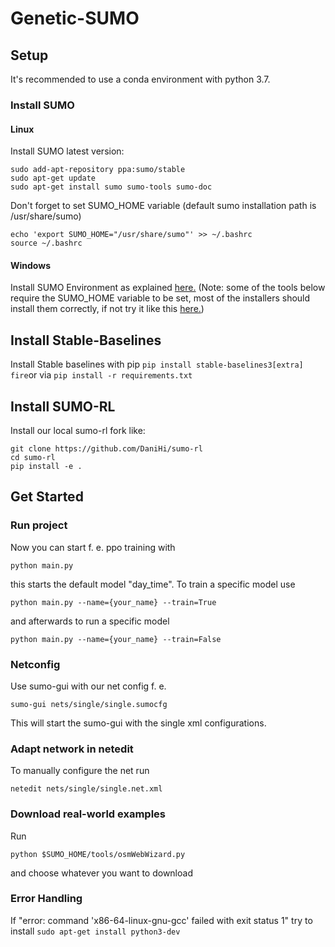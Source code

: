 # Genetic-SUMO
## Setup 
It's recommended to use a conda environment with python 3.7. 

### Install SUMO

#### Linux
Install SUMO latest version:

```
sudo add-apt-repository ppa:sumo/stable
sudo apt-get update
sudo apt-get install sumo sumo-tools sumo-doc 
```
Don't forget to set SUMO_HOME variable (default sumo installation path is /usr/share/sumo)
```
echo 'export SUMO_HOME="/usr/share/sumo"' >> ~/.bashrc
source ~/.bashrc
```

#### Windows

Install SUMO Environment as explained [here.](https://sumo.dlr.de/docs/Installing/index.html) 
(Note: some of the tools below require the SUMO_HOME variable to be set, most of the installers should install them correctly, if not try it like this [here.](https://sumo.dlr.de/docs/Basics/Basic_Computer_Skills.html#sumo_home))

## Install Stable-Baselines

Install Stable baselines with pip `pip install stable-baselines3[extra] fire`or via `pip install -r requirements.txt`


## Install SUMO-RL
Install our local sumo-rl fork like: 

```
git clone https://github.com/DaniHi/sumo-rl
cd sumo-rl
pip install -e .
```

## Get Started

### Run project
Now you can start f. e. ppo training with

```
python main.py
```

this starts the default model "day_time".
To train a specific model use

```
python main.py --name={your_name} --train=True
```

and afterwards to run a specific model

```
python main.py --name={your_name} --train=False
```

### Netconfig
Use sumo-gui with our net config f. e.

```
sumo-gui nets/single/single.sumocfg 
```
This will start the sumo-gui with the single xml configurations.

### Adapt network in netedit
To manually configure the net run

```
netedit nets/single/single.net.xml 
```


### Download real-world examples
Run

```
python $SUMO_HOME/tools/osmWebWizard.py
```

and choose whatever you want to download


### Error Handling

If "error: command 'x86-64-linux-gnu-gcc' failed with exit status 1" try to 
install `sudo apt-get install python3-dev`
